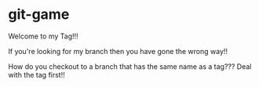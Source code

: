 git-game
========

Welcome to my Tag!!! 

If you're looking for my branch then you have gone the wrong way!!

How do you checkout to a branch that has the same name as a tag??? 
Deal with the tag first!!


